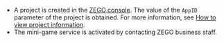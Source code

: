 - A project is created in the [ZEGO console](https://console.zegocloud.com). The value of the `AppID` parameter of the project is obtained. For more information, see [How to view project information](https://www.zegocloud.com/docs/admin-console/view-project-information).
- The mini-game service is activated by contacting ZEGO business staff.

